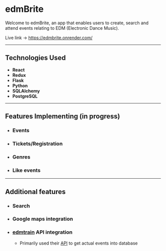 # edmBrite

Welcome to edmBrite, an app that enables users to create, search and attend events relating to EDM (Electronic Dance Music).

Live link -> https://edmbrite.onrender.com/
<hr>

## Technologies Used
- **React**
- **Redux**
- **Flask**
- **Python**
- **SQLAlchemy**
- **PostgreSQL**

<hr>

## Features Implementing (in progress)

- ### Events
- ### Tickets/Registration
- ### Genres
- ### Like events
<hr>

## Additional features
- ### Search
- ### Google maps integration
- ### [edmtrain](https://edmtrain.com/) API integration
  - Primarily used their [API](https://edmtrain.com/api-documentation) to get actual events into database
